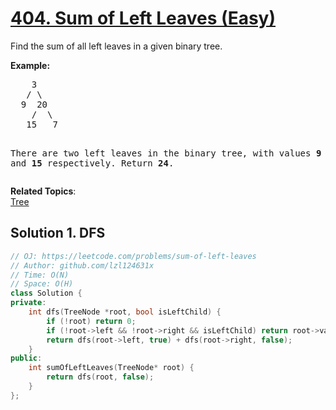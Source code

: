 # [404. Sum of Left Leaves (Easy)](https://leetcode.com/problems/sum-of-left-leaves/)

<p>Find the sum of all left leaves in a given binary tree.</p>

<p><b>Example:</b>
</p><pre>    3
   / \
  9  20
    /  \
   15   7

There are two left leaves in the binary tree, with values <b>9</b> and <b>15</b> respectively. Return <b>24</b>.
</pre>
<p></p>

**Related Topics**:  
[Tree](https://leetcode.com/tag/tree/)

## Solution 1. DFS

```cpp
// OJ: https://leetcode.com/problems/sum-of-left-leaves
// Author: github.com/lzl124631x
// Time: O(N)
// Space: O(H)
class Solution {
private:
    int dfs(TreeNode *root, bool isLeftChild) {
        if (!root) return 0;
        if (!root->left && !root->right && isLeftChild) return root->val;
        return dfs(root->left, true) + dfs(root->right, false);
    }
public:
    int sumOfLeftLeaves(TreeNode* root) {
        return dfs(root, false);
    }
};
```